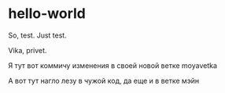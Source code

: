 # hello-world

So, test. Just test.

Vika, privet.

Я тут вот коммичу изменения в своей новой ветке moyavetka


А вот тут нагло лезу в чужой код, да еще и в ветке мэйн



